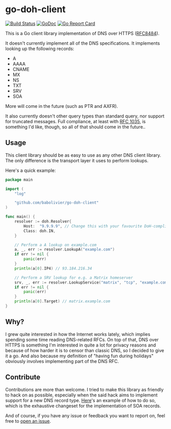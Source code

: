 # go-doh-client

[![Build Status](https://travis-ci.org/babolivier/go-doh-client.svg?branch=master)](https://travis-ci.org/babolivier/go-doh-client) [![GoDoc](https://godoc.org/github.com/babolivier/go-doh-client?status.svg)](https://godoc.org/github.com/babolivier/go-doh-client) [![Go Report Card](https://goreportcard.com/badge/github.com/babolivier/go-doh-client)](https://goreportcard.com/report/github.com/babolivier/go-doh-client)

This is a Go client library implementation of DNS over HTTPS
([RFC8484](https://tools.ietf.org/html/rfc8484)).

It doesn't currently implement all of the DNS specifications. It implements
looking up the following records:

* A
* AAAA
* CNAME
* MX
* NS
* TXT
* SRV
* SOA

More will come in the future (such as PTR and AXFR).

It also currently doesn't other query types than standard query, nor support for
truncated messages. Full compliance, at least with [RFC
1035](https://tools.ietf.org/html/rfc1035), is something I'd like, though, so
all of that should come in the future..

## Usage

This client library should be as easy to use as any other DNS client library.
The only difference is the transport layer it uses to perform lookups.

Here's a quick example:

```go
package main

import (
	"log"

	"github.com/babolivier/go-doh-client"
)

func main() {
	resolver := doh.Resolver{
		Host:  "9.9.9.9", // Change this with your favourite DoH-compliant resolver.
		Class: doh.IN,
	}

	// Perform a A lookup on example.com
	a, _, err := resolver.LookupA("example.com")
	if err != nil {
		panic(err)
	}
	println(a[0].IP4) // 93.184.216.34

	// Perform a SRV lookup for e.g. a Matrix homeserver
	srv, _, err := resolver.LookupService("matrix", "tcp", "example.com")
	if err != nil {
		panic(err)
	}
	println(a[0].Target) // matrix.example.com
}
```

## Why?

I grew quite interested in how the Internet works lately, which implies spending
some time reading DNS-related RFCs. On top of that, DNS over HTTPS is something
I'm interested in quite a lot for privacy reasons and because of how harder it
is to censor than classic DNS, so I decided to give it a go. And also because my
definition of "having fun during holidays" obviously involves implementing part
of the DNS RFC.

## Contribute

Contributions are more than welcome. I tried to make this library as friendly to
hack on as possible, especially when the said hack aims to implement support for
a new DNS record type.
[Here](https://github.com/babolivier/go-doh-client/commit/e64451280e70778bf8d95ea1f23e86d047a80222)'s
an example of how to do so, which is the exhaustive changeset for the
implementation of SOA records.

And of course, if you have any issue or feedback you want to report on, feel
free to [open an issue](https://github.com/babolivier/go-doh-client/issues/new).
